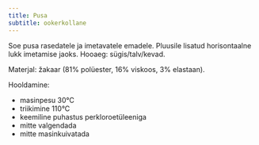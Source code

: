 ```yaml
---
title: Pusa
subtitle: ookerkollane
---
```


Soe pusa rasedatele ja imetavatele emadele. Pluusile lisatud horisontaalne lukk imetamise jaoks. Hooaeg: sügis/talv/kevad.

Materjal: žakaar (81% polüester, 16% viskoos, 3% elastaan).

Hooldamine:

- masinpesu 30°C
- triikimine 110°C
- keemiline puhastus perkloroetüleeniga
- mitte valgendada
- mitte masinkuivatada